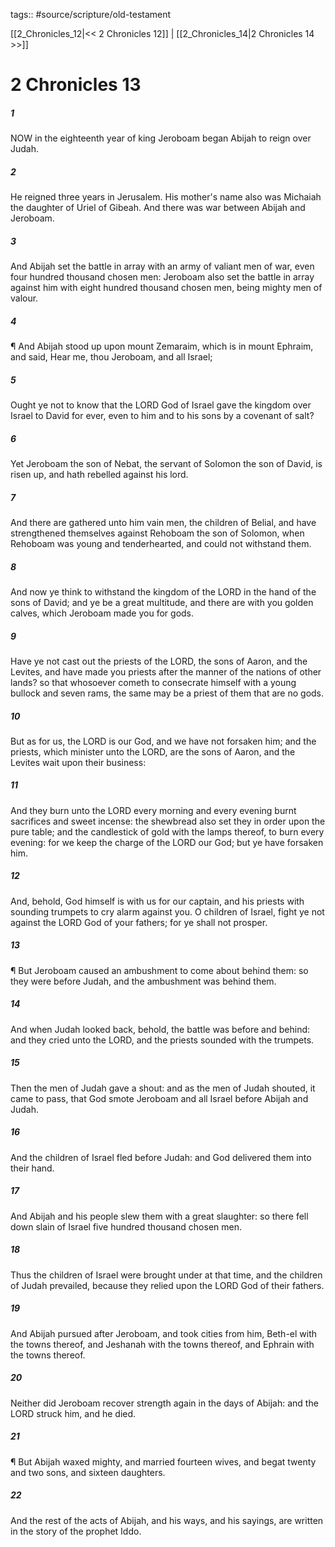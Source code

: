 tags:: #source/scripture/old-testament

[[2_Chronicles_12|<< 2 Chronicles 12]] | [[2_Chronicles_14|2 Chronicles 14 >>]]

# 2 Chronicles 13

##### 1

NOW in the eighteenth year of king Jeroboam began Abijah to reign over Judah.

##### 2

He reigned three years in Jerusalem. His mother's name also was Michaiah the daughter of Uriel of Gibeah. And there was war between Abijah and Jeroboam.

##### 3

And Abijah set the battle in array with an army of valiant men of war, even four hundred thousand chosen men: Jeroboam also set the battle in array against him with eight hundred thousand chosen men, being mighty men of valour.

##### 4

¶ And Abijah stood up upon mount Zemaraim, which is in mount Ephraim, and said, Hear me, thou Jeroboam, and all Israel;

##### 5

Ought ye not to know that the LORD God of Israel gave the kingdom over Israel to David for ever, even to him and to his sons by a covenant of salt?

##### 6

Yet Jeroboam the son of Nebat, the servant of Solomon the son of David, is risen up, and hath rebelled against his lord.

##### 7

And there are gathered unto him vain men, the children of Belial, and have strengthened themselves against Rehoboam the son of Solomon, when Rehoboam was young and tenderhearted, and could not withstand them.

##### 8

And now ye think to withstand the kingdom of the LORD in the hand of the sons of David; and ye be a great multitude, and there are with you golden calves, which Jeroboam made you for gods.

##### 9

Have ye not cast out the priests of the LORD, the sons of Aaron, and the Levites, and have made you priests after the manner of the nations of other lands? so that whosoever cometh to consecrate himself with a young bullock and seven rams, the same may be a priest of them that are no gods.

##### 10

But as for us, the LORD is our God, and we have not forsaken him; and the priests, which minister unto the LORD, are the sons of Aaron, and the Levites wait upon their business:

##### 11

And they burn unto the LORD every morning and every evening burnt sacrifices and sweet incense: the shewbread also set they in order upon the pure table; and the candlestick of gold with the lamps thereof, to burn every evening: for we keep the charge of the LORD our God; but ye have forsaken him.

##### 12

And, behold, God himself is with us for our captain, and his priests with sounding trumpets to cry alarm against you. O children of Israel, fight ye not against the LORD God of your fathers; for ye shall not prosper.

##### 13

¶ But Jeroboam caused an ambushment to come about behind them: so they were before Judah, and the ambushment was behind them.

##### 14

And when Judah looked back, behold, the battle was before and behind: and they cried unto the LORD, and the priests sounded with the trumpets.

##### 15

Then the men of Judah gave a shout: and as the men of Judah shouted, it came to pass, that God smote Jeroboam and all Israel before Abijah and Judah.

##### 16

And the children of Israel fled before Judah: and God delivered them into their hand.

##### 17

And Abijah and his people slew them with a great slaughter: so there fell down slain of Israel five hundred thousand chosen men.

##### 18

Thus the children of Israel were brought under at that time, and the children of Judah prevailed, because they relied upon the LORD God of their fathers.

##### 19

And Abijah pursued after Jeroboam, and took cities from him, Beth-el with the towns thereof, and Jeshanah with the towns thereof, and Ephrain with the towns thereof.

##### 20

Neither did Jeroboam recover strength again in the days of Abijah: and the LORD struck him, and he died.

##### 21

¶ But Abijah waxed mighty, and married fourteen wives, and begat twenty and two sons, and sixteen daughters.

##### 22

And the rest of the acts of Abijah, and his ways, and his sayings, are written in the story of the prophet Iddo.
